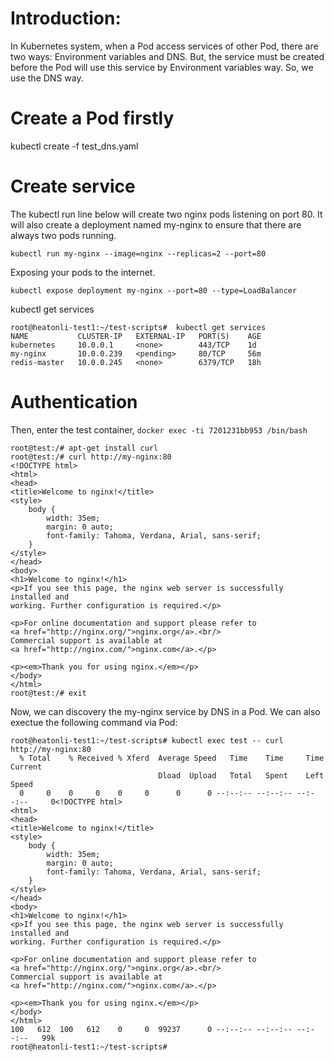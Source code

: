 # Introduction:
 In Kubernetes system, when a Pod access services of other Pod, there are two ways: Environment variables and DNS.
 But, the service must be created before the Pod will use this service by Environment variables way.
 So, we use the DNS way.
# Create a Pod firstly
 kubectl create -f test_dns.yaml
# Create service
The kubectl run line below will create two nginx pods listening on port 80. 
It will also create a deployment named my-nginx to ensure that there are always two pods running.
```
kubectl run my-nginx --image=nginx --replicas=2 --port=80
```
Exposing your pods to the internet.
```
kubectl expose deployment my-nginx --port=80 --type=LoadBalancer
```
kubectl get services
```
root@heatonli-test1:~/test-scripts#  kubectl get services
NAME           CLUSTER-IP   EXTERNAL-IP   PORT(S)    AGE
kubernetes     10.0.0.1     <none>        443/TCP    1d
my-nginx       10.0.0.239   <pending>     80/TCP     56m
redis-master   10.0.0.245   <none>        6379/TCP   18h
```
# Authentication
Then, enter the test container, `docker exec -ti 7201231bb953 /bin/bash`
```
root@test:/# apt-get install curl
root@test:/# curl http://my-nginx:80
<!DOCTYPE html>
<html>
<head>
<title>Welcome to nginx!</title>
<style>
    body {
        width: 35em;
        margin: 0 auto;
        font-family: Tahoma, Verdana, Arial, sans-serif;
    }
</style>
</head>
<body>
<h1>Welcome to nginx!</h1>
<p>If you see this page, the nginx web server is successfully installed and
working. Further configuration is required.</p>

<p>For online documentation and support please refer to
<a href="http://nginx.org/">nginx.org</a>.<br/>
Commercial support is available at
<a href="http://nginx.com/">nginx.com</a>.</p>

<p><em>Thank you for using nginx.</em></p>
</body>
</html>
root@test:/# exit
```
Now, we can discovery the my-nginx service by DNS in a Pod.
We can also exectue the following command via Pod:
```
root@heatonli-test1:~/test-scripts# kubectl exec test -- curl http://my-nginx:80
  % Total    % Received % Xferd  Average Speed   Time    Time     Time  Current
                                 Dload  Upload   Total   Spent    Left  Speed
  0     0    0     0    0     0      0      0 --:--:-- --:--:-- --:--:--     0<!DOCTYPE html>
<html>
<head>
<title>Welcome to nginx!</title>
<style>
    body {
        width: 35em;
        margin: 0 auto;
        font-family: Tahoma, Verdana, Arial, sans-serif;
    }
</style>
</head>
<body>
<h1>Welcome to nginx!</h1>
<p>If you see this page, the nginx web server is successfully installed and
working. Further configuration is required.</p>

<p>For online documentation and support please refer to
<a href="http://nginx.org/">nginx.org</a>.<br/>
Commercial support is available at
<a href="http://nginx.com/">nginx.com</a>.</p>

<p><em>Thank you for using nginx.</em></p>
</body>
</html>
100   612  100   612    0     0  99237      0 --:--:-- --:--:-- --:--:--   99k
root@heatonli-test1:~/test-scripts#
```
